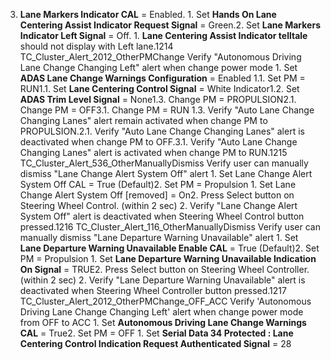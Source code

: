 3. **Lane Markers Indicator CAL** = Enabled. 1. Set **Hands On Lane Centering Assist Indicator Request Signal** = Green.2. Set **Lane Markers Indicator Left Signal** = Off. 1. **Lane Centering Assist Indicator telltale** should not display with Left lane.1214 TC_Cluster_Alert_2012_OtherPMChange Verify "Autonomous Driving Lane Change Changing Left" alert when change power mode 1. Set **ADAS Lane Change Warnings Configuration** = Enabled 1.1. Set PM = RUN1.1. Set **Lane Centering Control Signal** = White Indicator1.2. Set **ADAS Trim Level Signal** = None1.3. Change PM = PROPULSION2.1. Change PM = OFF3.1. Change PM = RUN 1.3. Verify "Auto Lane Change Changing Lanes" alert remain activated when change PM to PROPULSION.2.1. Verify "Auto Lane Change Changing Lanes" alert is deactivated when change PM to OFF.3.1. Verify "Auto Lane Change Changing Lanes" alert is activated when change PM to RUN.1215 TC_Cluster_Alert_536_OtherManuallyDismiss Verify user can manually dismiss "Lane Change Alert System Off" alert 1. Set Lane Change Alert System Off CAL = True (Default)2. Set PM = Propulsion 1. Set Lane Change Alert System Off [removed] = On2. Press Select button on Steering Wheel Control. (within 2 sec) 2. Verify "Lane Change Alert System Off" alert is deactivated when Steering Wheel Control button pressed.1216 TC_Cluster_Alert_116_OtherManuallyDismiss Verify user can manually dismiss "Lane Departure Warning Unavailable" alert 1. Set **Lane Departure Warning Unavailable Enable CAL** = True (Default)2. Set PM = Propulsion 1. Set **Lane Departure Warning Unavailable Indication On Signal** = TRUE2. Press Select button on Steering Wheel Controller. (within 2 sec) 2. Verify "Lane Departure Warning Unavailable" alert is deactivated when Steering Wheel Controller button pressed.1217 TC_Cluster_Alert_2012_OtherPMChange_OFF_ACC Verify 'Autonomous Driving Lane Change Changing Left' alert when change power mode from OFF to ACC 1. Set **Autonomous Driving Lane Change Warnings CAL** = True2. Set PM = OFF 1. Set **Serial Data 34 Protected : Lane Centering Control Indication Request Authenticated Signal** = 28